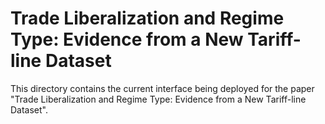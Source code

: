# Trade Liberalization and Regime Type: Evidence from a New Tariff-line Dataset  

This directory contains the current interface being deployed
for the paper "Trade Liberalization and Regime Type: Evidence
from a New Tariff-line Dataset".


